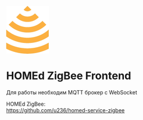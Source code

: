![HOMEd ZigBee](.github/logo.png)
# HOMEd ZigBee Frontend

Для работы необходим MQTT брокер с WebSocket

HOMEd ZigBee:\
https://github.com/u236/homed-service-zigbee
